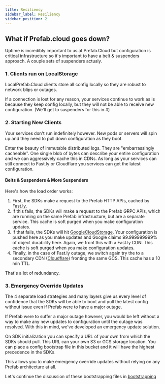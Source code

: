 ```yaml
---
title: Resiliency
sidebar_label: Resiliency
sidebar_position: 2
---
```


## What if Prefab.cloud goes down?

Uptime is incredibly important to us at Prefab.Cloud but configuration is critical infrastructure so it's important to have a belt & suspenders approach. 
A couple sets of suspenders actualy.

### 1. Clients run on LocalStorage
LocalPrefab.Cloud clients store all config locally so they are robust to network blips or outages. 

If a connection is lost for any reason, your services continue to work as is because they keep config locally, 
but they will not be able to receive new configuration. (We'll get to suspenders for this in #)

### 2. Starting New Clients
Your services don't run indefinitely however. New pods or servers will spin up and they need to pull down configuration as they boot.

Enter the beauty of immutable distributed logs. They are "embarrassingly cacheable". One single blob of bytes can describe your entire configuration
and we can aggressively cache this in CDNs. As long as your services can still connect to Fast.ly or Cloudflare you services can get the latest configuration.

#### Belts & Suspenders & More Suspenders 
Here's how the load order works:
1. First, the SDKs make a request to the Prefab HTTP APIs, cached by [Fast.ly](https://Fast.ly). 
2. If this fails, the SDKs will make a request to the Prefab GRPC APIs, which are running on the same Prefab infrastructure, but are a separate service. This cache is soft purged when you make configuration updates.
3. If that fails, the SDKs  will hit [GoogleCloudStorage](https://cloud.google.com/storage). Your configuration is pushed here as you make updates and Google claims 99.999999999% of object durability here. Again, we front this with a Fast.ly CDN. This cache is soft purged when you make configuration updates. 
4. Finally, in the case of Fast.ly outage, we switch again try the to a secondary CDN ([Cloudflare](https://www.cloudflare.com/)) fronting the same GCS. This cache has a 10 min TTL.

That's a lot of redundancy. 

### 3. Emergency Override Updates
The 4 separate load strategies and many layers give us every level of confidence that the SDKs will be able to boot and pull the latest config without issue even if Prefab were to have a major outage.

If Prefab  were to suffer a major outage however, you would be left without a way to make any new updates to configuration until the outage was resolved. 
With this in mind, we've developed an emergency update solution.

On SDK initialization you can specify a URL of your own from which the SDKs should pull. This URL can your own S3 or GCS storage location. 
You can place a config bootstrap file in this bucket and it will have the highest precedence in the SDKs. 

This allows you to make emergency override updates without relying on any Prefab architecture at all.


Let's continue the discussion of these bootstrapping files in [bootstrapping](bootstrapping.md)

